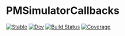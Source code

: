 # PMSimulatorCallbacks

[![Stable](https://img.shields.io/badge/docs-stable-blue.svg)](https://timknab.github.io/PMSimulatorCallbacks.jl/stable/)
[![Dev](https://img.shields.io/badge/docs-dev-blue.svg)](https://timknab.github.io/PMSimulatorCallbacks.jl/dev/)
[![Build Status](https://github.com/timknab/PMSimulatorCallbacks.jl/actions/workflows/CI.yml/badge.svg?branch=main)](https://github.com/timknab/PMSimulatorCallbacks.jl/actions/workflows/CI.yml?query=branch%3Amain)
[![Coverage](https://codecov.io/gh/timknab/PMSimulatorCallbacks.jl/branch/main/graph/badge.svg)](https://codecov.io/gh/timknab/PMSimulatorCallbacks.jl)
